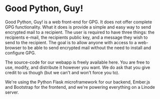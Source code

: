 # Good Python, Guy!

Good Python, Guy! is a web front-end for GPG. It does not offer complete GPG functionality. What it does is provide a simple and easy way to send encrypted mail to a recipient. The user is required to have three things: the recipients e-mail, the recipients public key, and a message they wish to send to the recipient. The goal is to allow anyone with access to a web-browser to be able to send encrypted mail without the need to install and configure GPG.

The source-code for our webapp is freely available here. You are free to use, modify, and distribute it however you want. We do ask that you give credit to us though (but we can't and won't force you to).

We're using the Python Flask microframework for our backend, Ember.js and Bootstrap for the frontend, and we're powering everything on a Linode server.
